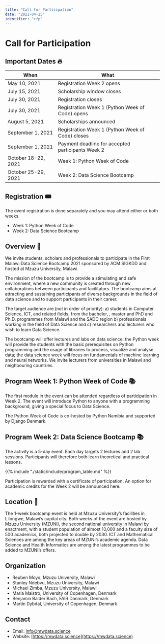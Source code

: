 ```yaml
---
title: "Call for Participation"
date: "2021-04-25"
identifier: "cfp"
---
```


# Call for Participation

## Important Dates 🔥

| When                | What                              |
| ------------------- | --------------------------------- |
| May 10, 2021        | Registration Week 2 opens         |
| July 15, 2021       | Scholarship window closes         |
| July 30, 2021       | Registration closes               |
| July 30, 2021       | Registration Week 1 (Python Week of Code) opens   |
| August 5, 2021      | Scholarships announced            |
| September 1, 2021   | Registration Week 1 (Python Week of Code) closes  |
| September 1, 2021   | Payment deadline for accepted participants Week 2 |
| October 18-22, 2021 | Week 1: Python Week of Code       |
| October 25-29, 2021 | Week 2: Data Science Bootcamp     |


## Registration 🎟️

The event registration is done separately and you may attend either or both weeks.

* Week 1: Python Week of Code
* Week 2: Data Science Bootcamp

## Overview 🧐

We invite students, scholars and professionals to participate in the First Malawi Data Science Bootcamp 2021 sponsored by ACM SIGKDD and hosted at Mzuzu University, Malawi.

The mission of the bootcamp is to provide a stimulating and safe environment, where a new community is created through new collaborations between participants and facilitators. The bootcamp aims at attracting and sustaining participants of diverse backgrounds in the field of data science and to support participants in their career.

The target audience are (not in order of priority): a) students in Computer Science, ICT, and related fields, from the bachelor, , master and PhD and Ph.D. programmes from Malawi and the SADC region b) professionals working in the field of Data Science and c) researchers and lecturers who wish to learn Data Science.

The bootcamp will offer lectures and labs on data science: the Python week will provide the students with the basic prerequisites on Python programming and the usage of libraries to process, visualize and analyse data; the data science week will focus on fundamentals of machine learning and neural networks. We invite lecturers from universities in Malawi and neighbouring countries.


## Program Week 1: Python Week of Code 📚
The first module in the event can be attended regardless of participation in Week 2. The event will introduce Python to anyone with a programming background, giving a special focus to Data Science.

The Python Week of Code is co-hosted by Python Namibia and supported by Django Denmark.


## Program Week 2: Data Science Bootcamp 📚

The activity is a 5-day event. Each day targets 2 lectures and 2 lab sessions. Participants will therefore both learn theoretical and practical lessons.

{{% include "./static/include/program_table.md" %}}

Participation is rewarded with a certificate of participation. An option for academic credits for the Week 2 will be announced here.

## Location 🌈

The 1-week bootcamp event is held at Mzuzu University’s facilities in Lilongwe, Malawi’s capital city.
Both weeks of the event are hosted by Mzuzu University (MZUNI), the second national university in Malawi by enactment, with a student population of almost 10,000 and a faculty size of 500 academics, both projected to double by 2030. ICT and Mathematical Sciences are among the key areas of MZUNI’s academic agenda. Data Science and Health Informatics are among the latest programmes to be added to MZUNI’s offers.

## Organization

* Reuben Moyo, Mzuzu University, Malawi
* Stanley Ndebvu, Mzuzu University, Malawi
* Michael Zimba, Mzuzu University, Malawi
* Maria Maistro, University of Copenhagen, Denmark
* Benjamin Balder Bach, FAIR Danmark, Denmark
* Martin Dybdal, University of Copenhagen, Denmark

## Contact

* Email: [info@mwdata.science](mailto:info@mwdata.science)
* Website: [https://mwdata.science](https://mwdata.science)
